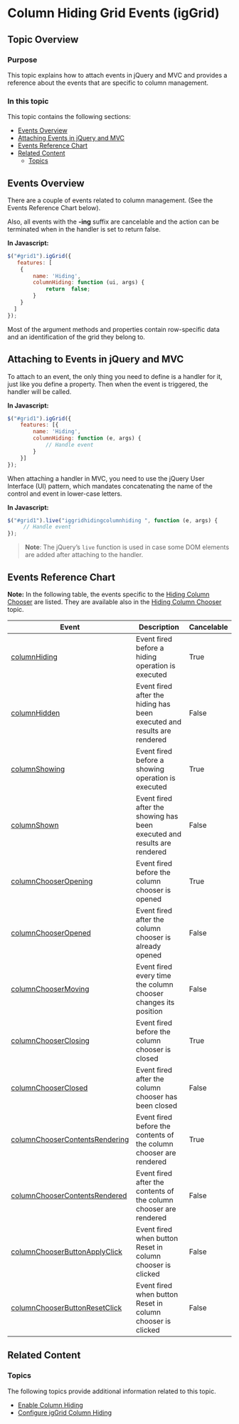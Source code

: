 ﻿<!--
|metadata|
{
    "fileName": "iggrid-column-hiding-grid-events",
    "controlName": "igGrid",
    "tags": ["API","Grids"]
}
|metadata|
-->

# Column Hiding Grid Events (igGrid)

## Topic Overview

### Purpose

This topic explains how to attach events in jQuery and MVC and provides a reference about the events that are specific to column management.


### In this topic

This topic contains the following sections:

-   [Events Overview](#events-overview)
-   [Attaching Events in jQuery and MVC](#attaching-events)
-   [Events Reference Chart](#events-reference)
-   [Related Content](#related-content)
    -   [Topics](#topics)

## <a id="events-overview"></a> Events Overview

There are a couple of events related to column management. (See the Events Reference Chart below).

Also, all events with the **-ing** suffix are cancelable and the action can be terminated when in the handler is set to return false.

**In Javascript:**

```js
$("#grid1").igGrid({
   features: [
	{
		name: 'Hiding',
		columnHiding: function (ui, args) {
			return  false;
		}
    }
  ]
});
```

Most of the argument methods and properties contain row-specific data and an identification of the grid they belong to.

## <a id="attaching-events"></a> Attaching to Events in jQuery and MVC

To attach to an event, the only thing you need to define is a handler for it, just like you define a property. Then when the event is triggered, the handler will be called.

**In Javascript:**

```js
$("#grid1").igGrid({
    features: [{
        name: 'Hiding',
        columnHiding: function (e, args) {
            // Handle event  
        }
    }]
});
```

When attaching a handler in MVC, you need to use the jQuery User Interface (UI) pattern, which mandates concatenating the name of the control and event in lower-case letters.

**In Javascript:**

```js
$("#grid1").live("iggridhidingcolumnhiding ", function (e, args) {
     // Handle event  
});
```

> **Note**: The jQuery’s `live` function is used in case some DOM elements are added after attaching to the handler.

## <a id="events-reference"></a> Events Reference Chart

**Note:** In the following table, the events specific to the [Hiding Column Chooser](igGrid-Hiding-Column-Chooser.html) are listed. They are available also in the [Hiding Column Chooser](igGrid-Hiding-Column-Chooser.html) topic.

Event | Description | Cancelable
------|-------------|-----------
[columnHiding](%%jQueryApiUrl%%/ui.iggridhiding#events:columnHiding) | Event fired before a hiding operation is executed | True
[columnHidden](%%jQueryApiUrl%%/ui.iggridhiding#events:columnHidden) | Event fired after the hiding has been executed and results are rendered | False
[columnShowing](%%jQueryApiUrl%%/ui.iggridhiding#events:columnShowing) | Event fired before a showing operation is executed | True
[columnShown](%%jQueryApiUrl%%/ui.iggridhiding#events:columnShown) | Event fired after the showing has been executed and results are rendered | False
[columnChooserOpening](%%jQueryApiUrl%%/ui.iggridhiding#events:columnChooserOpening) | Event fired before the column chooser is opened | True
[columnChooserOpened](%%jQueryApiUrl%%/ui.iggridhiding#events:columnChooserOpened) | Event fired after the column chooser is already opened | False
[columnChooserMoving](%%jQueryApiUrl%%/ui.iggridhiding#events:columnChooserMoving) | Event fired every time the column chooser changes its position | False
[columnChooserClosing](%%jQueryApiUrl%%/ui.iggridhiding#events:columnChooserClosing) | Event fired before the column chooser is closed | True
[columnChooserClosed](%%jQueryApiUrl%%/ui.iggridhiding#events:columnChooserClosed) | Event fired after the column chooser has been closed | False
[columnChooserContentsRendering](%%jQueryApiUrl%%/ui.iggridhiding#events:columnChooserContentsRendering) | Event fired before the contents of the column chooser are rendered | True
[columnChooserContentsRendered](%%jQueryApiUrl%%/ui.iggridhiding#events:columnChooserContentsRendered) | Event fired after the contents of the column chooser are rendered | False
[columnChooserButtonApplyClick](%%jQueryApiUrl%%/ui.iggridhiding#events:columnChooserButtonApplyClick) | Event fired when button Reset in column chooser is clicked | False
[columnChooserButtonResetClick](%%jQueryApiUrl%%/ui.iggridhiding#events:columnChooserButtonResetClick) | Event fired when button Reset in column chooser is clicked | False


## <a id="related-content"></a> Related Content

### <a id="topics"></a> Topics
The following topics provide additional information related to this topic.

-   [Enable Column Hiding](igGrid-Column-Hiding-Enabling-Column-Hiding.html)
-   [Configure igGrid Column Hiding](igGrid-Configure-Column-Hiding.html)
